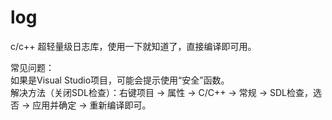 # log
c/c++ 超轻量级日志库，使用一下就知道了，直接编译即可用。

常见问题：  
  如果是Visual Studio项目，可能会提示使用“安全”函数。  
  解决方法（关闭SDL检查）：右键项目 → 属性 → C/C++ → 常规 → SDL检查，选否 → 应用并确定 → 重新编译即可。  
